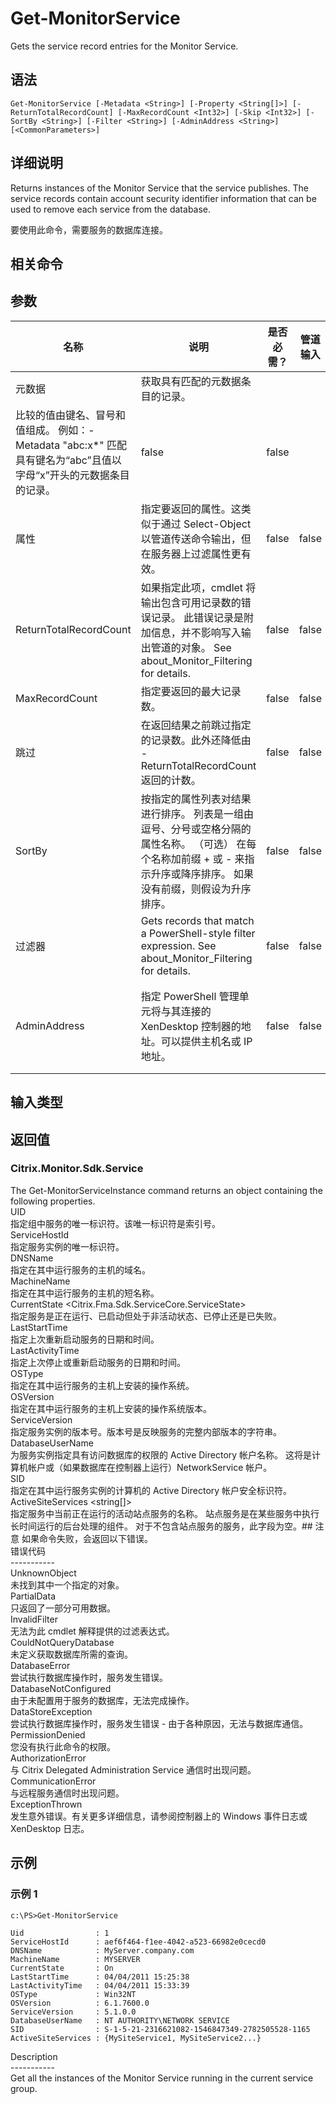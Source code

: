 # Get-MonitorService

Gets the service record entries for the Monitor Service.

## 语法

    Get-MonitorService [-Metadata <String>] [-Property <String[]>] [-ReturnTotalRecordCount] [-MaxRecordCount <Int32>] [-Skip <Int32>] [-SortBy <String>] [-Filter <String>] [-AdminAddress <String>] [<CommonParameters>]
    

## 详细说明

Returns instances of the Monitor Service that the service publishes. The service records contain account security identifier information that can be used to remove each service from the database.

要使用此命令，需要服务的数据库连接。

## 相关命令

## 参数

| 名称                     | 说明                                                                                                       | 是否必需？ | 管道输入  | 默认值                                   |
| ---------------------- | -------------------------------------------------------------------------------------------------------- | ----- | ----- | ------------------------------------- |
| 元数据                    | 获取具有匹配的元数据条目的记录。  
比较的值由键名、冒号和值组成。 例如：-Metadata "abc:x*" 匹配具有键名为“abc”且值以字母“x”开头的元数据条目的记录。                | false | false |                                       |
| 属性                     | 指定要返回的属性。这类似于通过 Select-Object 以管道传送命令输出，但在服务器上过滤属性更有效。                                                   | false | false |                                       |
| ReturnTotalRecordCount | 如果指定此项，cmdlet 将输出包含可用记录数的错误记录。 此错误记录是附加信息，并不影响写入输出管道的对象。 See about_Monitor_Filtering for details.      | false | false | False                                 |
| MaxRecordCount         | 指定要返回的最大记录数。                                                                                             | false | false | 250                                   |
| 跳过                     | 在返回结果之前跳过指定的记录数。此外还降低由 -ReturnTotalRecordCount 返回的计数。                                                    | false | false |                                       |
| SortBy                 | 按指定的属性列表对结果进行排序。 列表是一组由逗号、分号或空格分隔的属性名称。 （可选） 在每个名称加前缀 + 或 - 来指示升序或降序排序。 如果没有前缀，则假设为升序排序。                 | false | false | 默认排序顺序是按名称或唯一标识符。                     |
| 过滤器                    | Gets records that match a PowerShell-style filter expression. See about_Monitor_Filtering for details. | false | false |                                       |
| AdminAddress           | 指定 PowerShell 管理单元将与其连接的 XenDesktop 控制器的地址。可以提供主机名或 IP 地址。                                               | false | false | Localhost。一旦有 cmdlet 提供了某个值，此值将变为默认值。 |

## 输入类型

### 

## 返回值

### Citrix.Monitor.Sdk.Service

The Get-MonitorServiceInstance command returns an object containing the following properties.  
UID <integer>  
指定组中服务的唯一标识符。该唯一标识符是索引号。  
ServiceHostId <guid>  
指定服务实例的唯一标识符。  
DNSName <string>  
指定在其中运行服务的主机的域名。  
MachineName <string>  
指定在其中运行服务的主机的短名称。  
CurrentState <Citrix.Fma.Sdk.ServiceCore.ServiceState>  
指定服务是正在运行、已启动但处于非活动状态、已停止还是已失败。  
LastStartTime <datetime>  
指定上次重新启动服务的日期和时间。  
LastActivityTime <datetime>  
指定上次停止或重新启动服务的日期和时间。  
OSType  
指定在其中运行服务的主机上安装的操作系统。  
OSVersion  
指定在其中运行服务的主机上安装的操作系统版本。  
ServiceVersion  
指定服务实例的版本号。版本号是反映服务的完整内部版本的字符串。  
DatabaseUserName <string>  
为服务实例指定具有访问数据库的权限的 Active Directory 帐户名称。 这将是计算机帐户或（如果数据库在控制器上运行）NetworkService 帐户。  
SID <string>  
指定在其中运行服务实例的计算机的 Active Directory 帐户安全标识符。  
ActiveSiteServices <string[]>  
指定服务中当前正在运行的活动站点服务的名称。 站点服务是在某些服务中执行长时间运行的后台处理的组件。 对于不包含站点服务的服务，此字段为空。## 注意 如果命令失败，会返回以下错误。  
错误代码  
\---\---\-----  
UnknownObject  
未找到其中一个指定的对象。  
PartialData  
只返回了一部分可用数据。  
InvalidFilter  
无法为此 cmdlet 解释提供的过滤表达式。  
CouldNotQueryDatabase  
未定义获取数据库所需的查询。  
DatabaseError  
尝试执行数据库操作时，服务发生错误。  
DatabaseNotConfigured  
由于未配置用于服务的数据库，无法完成操作。  
DataStoreException  
尝试执行数据库操作时，服务发生错误 - 由于各种原因，无法与数据库通信。  
PermissionDenied  
您没有执行此命令的权限。  
AuthorizationError  
与 Citrix Delegated Administration Service 通信时出现问题。  
CommunicationError  
与远程服务通信时出现问题。  
ExceptionThrown  
发生意外错误。有关更多详细信息，请参阅控制器上的 Windows 事件日志或 XenDesktop 日志。

## 示例

### 示例 1

    c:\PS>Get-MonitorService
    
    Uid                : 1
    ServiceHostId      : aef6f464-f1ee-4042-a523-66982e0cecd0
    DNSName            : MyServer.company.com
    MachineName        : MYSERVER
    CurrentState       : On
    LastStartTime      : 04/04/2011 15:25:38
    LastActivityTime   : 04/04/2011 15:33:39
    OSType             : Win32NT
    OSVersion          : 6.1.7600.0
    ServiceVersion     : 5.1.0.0
    DatabaseUserName   : NT AUTHORITY\NETWORK SERVICE
    SID                : S-1-5-21-2316621082-1546847349-2782505528-1165
    ActiveSiteServices : {MySiteService1, MySiteService2...}
    

Description  
\---\---\-----  
Get all the instances of the Monitor Service running in the current service group.